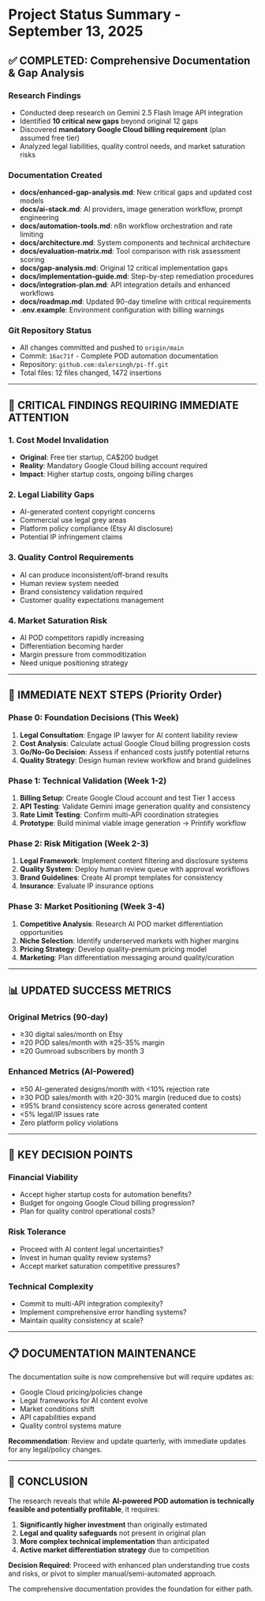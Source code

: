 # Project Status Summary - September 13, 2025

## ✅ **COMPLETED: Comprehensive Documentation & Gap Analysis**

### **Research Findings**
- Conducted deep research on Gemini 2.5 Flash Image API integration
- Identified **10 critical new gaps** beyond original 12 gaps
- Discovered **mandatory Google Cloud billing requirement** (plan assumed free tier)
- Analyzed legal liabilities, quality control needs, and market saturation risks

### **Documentation Created**
- **docs/enhanced-gap-analysis.md**: New critical gaps and updated cost models
- **docs/ai-stack.md**: AI providers, image generation workflow, prompt engineering
- **docs/automation-tools.md**: n8n workflow orchestration and rate limiting
- **docs/architecture.md**: System components and technical architecture
- **docs/evaluation-matrix.md**: Tool comparison with risk assessment scoring
- **docs/gap-analysis.md**: Original 12 critical implementation gaps
- **docs/implementation-guide.md**: Step-by-step remediation procedures
- **docs/integration-plan.md**: API integration details and enhanced workflows
- **docs/roadmap.md**: Updated 90-day timeline with critical requirements
- **.env.example**: Environment configuration with billing warnings

### **Git Repository Status**
- All changes committed and pushed to `origin/main`
- Commit: `16ac71f` - Complete POD automation documentation
- Repository: `github.com:dalersingh/pi-ff.git`
- Total files: 12 files changed, 1472 insertions

---

## 🚨 **CRITICAL FINDINGS REQUIRING IMMEDIATE ATTENTION**

### **1. Cost Model Invalidation**
- **Original**: Free tier startup, CA$200 budget
- **Reality**: Mandatory Google Cloud billing account required
- **Impact**: Higher startup costs, ongoing billing charges

### **2. Legal Liability Gaps**
- AI-generated content copyright concerns
- Commercial use legal grey areas
- Platform policy compliance (Etsy AI disclosure)
- Potential IP infringement claims

### **3. Quality Control Requirements**
- AI can produce inconsistent/off-brand results
- Human review system needed
- Brand consistency validation required
- Customer quality expectations management

### **4. Market Saturation Risk**
- AI POD competitors rapidly increasing
- Differentiation becoming harder
- Margin pressure from commoditization
- Need unique positioning strategy

---

## 🎯 **IMMEDIATE NEXT STEPS (Priority Order)**

### **Phase 0: Foundation Decisions (This Week)**
1. **Legal Consultation**: Engage IP lawyer for AI content liability review
2. **Cost Analysis**: Calculate actual Google Cloud billing progression costs
3. **Go/No-Go Decision**: Assess if enhanced costs justify potential returns
4. **Quality Strategy**: Design human review workflow and brand guidelines

### **Phase 1: Technical Validation (Week 1-2)**
1. **Billing Setup**: Create Google Cloud account and test Tier 1 access
2. **API Testing**: Validate Gemini image generation quality and consistency
3. **Rate Limit Testing**: Confirm multi-API coordination strategies
4. **Prototype**: Build minimal viable image generation → Printify workflow

### **Phase 2: Risk Mitigation (Week 2-3)**
1. **Legal Framework**: Implement content filtering and disclosure systems
2. **Quality System**: Deploy human review queue with approval workflows
3. **Brand Guidelines**: Create AI prompt templates for consistency
4. **Insurance**: Evaluate IP insurance options

### **Phase 3: Market Positioning (Week 3-4)**
1. **Competitive Analysis**: Research AI POD market differentiation opportunities
2. **Niche Selection**: Identify underserved markets with higher margins
3. **Pricing Strategy**: Develop quality-premium pricing model
4. **Marketing**: Plan differentiation messaging around quality/curation

---

## 📊 **UPDATED SUCCESS METRICS**

### **Original Metrics (90-day)**
- ≥30 digital sales/month on Etsy
- ≥20 POD sales/month with ≥25-35% margin
- ≥20 Gumroad subscribers by month 3

### **Enhanced Metrics (AI-Powered)**
- ≥50 AI-generated designs/month with <10% rejection rate
- ≥30 POD sales/month with ≥20-30% margin (reduced due to costs)
- ≥95% brand consistency score across generated content
- <5% legal/IP issues rate
- Zero platform policy violations

---

## 🤔 **KEY DECISION POINTS**

### **Financial Viability**
- Accept higher startup costs for automation benefits?
- Budget for ongoing Google Cloud billing progression?
- Plan for quality control operational costs?

### **Risk Tolerance**
- Proceed with AI content legal uncertainties?
- Invest in human quality review systems?
- Accept market saturation competitive pressures?

### **Technical Complexity**
- Commit to multi-API integration complexity?
- Implement comprehensive error handling systems?
- Maintain quality consistency at scale?

---

## 📋 **DOCUMENTATION MAINTENANCE**

The documentation suite is now comprehensive but will require updates as:
- Google Cloud pricing/policies change
- Legal frameworks for AI content evolve
- Market conditions shift
- API capabilities expand
- Quality control systems mature

**Recommendation**: Review and update quarterly, with immediate updates for any legal/policy changes.

---

## 🎯 **CONCLUSION**

The research reveals that while **AI-powered POD automation is technically feasible and potentially profitable**, it requires:

1. **Significantly higher investment** than originally estimated
2. **Legal and quality safeguards** not present in original plan  
3. **More complex technical implementation** than anticipated
4. **Active market differentiation strategy** due to competition

**Decision Required**: Proceed with enhanced plan understanding true costs and risks, or pivot to simpler manual/semi-automated approach.

The comprehensive documentation provides the foundation for either path.
